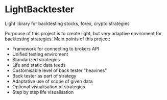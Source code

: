# LightBacktester
Light library for backtesting stocks, forex, crypto strategies

Purpouse of this project is to create light, but very adaptive enviroment for backtesting strategies. 
Main points of this project:

* Framework for connecting to brokers API
* Unified testing enviroment
* Standarized strategies
* Life and static data feeds
* Customisable level of back tester "heavines"
* Back tester as part of strategy
* Adaptative use of scope of given data
* Optional visualisation of strategies
* Step by step life visualisation
